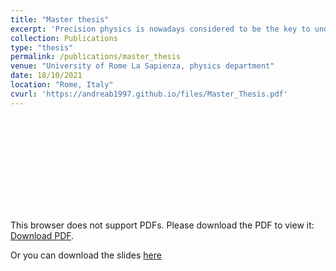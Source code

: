 ```yaml
---
title: "Master thesis"
excerpt: 'Precision physics is nowadays considered to be the key to understand many unknown aspects of the phenomenology beyond the Standard Model (SM) and, in the next future, with the coming, for instance, of the LHC (Large Hadron Collider) phase III, the experimental precision will considerably increase. This requires the theoretical precision to improve as well, at least at the same level, in order to make the distinction between Standard Model and new physic signals possible. This thesis arises in this framework and, in particular, in the context of precision predictions on hadron collider processes. The most relevant contribution to such processes is given by QCD but, in some kinematical regimes, it can not be treated in a standard perturbative way because of the appearance of non-perturbative mass logarithmic terms. In these cases, in order to obtain accurate phenomenological predictions, it is necessary to resum such terms to all orders. The main goal of this thesis is then the construction of a method to include mass-power corrections to the results obtained trough the resummation, in such a way to obtain a prediction that is reliable in a wide kinematic region. This method is completely general but, for clarity sake, it is applied to deep-inelastic scattering and, in particular, to the proton electromagnetic structure functions. The final predictions for such observables are obtained with different prescriptions, some of which constitute the original proposal of this thesis, and their consequences are analyzed in detail. Moreover, the proposal of this thesis will soon make possible to treat the N3LO deep-inelastic scattering and so it will give access to the next generation of the parton distribution functions (PDFs).' 
collection: Publications
type: "thesis"
permalink: /publications/master_thesis
venue: "University of Rome La Sapienza, physics department"
date: 18/10/2021
location: "Rome, Italy"
cvurl: 'https://andreab1997.github.io/files/Master_Thesis.pdf'
---
```

<object data="https://andreab1997.github.io/files/Master_Thesis.pdf" type="application/pdf" width="700px" height="700px">
    <embed src="https://andreab1997.github.io/files/Master_Thesis.pdf">
        <p>This browser does not support PDFs. Please download the PDF to view it: <a href="https://andreab1997.github.io/files/Master_Thesis.pdf">Download PDF</a>.</p>
    </embed>
</object>


Or you can download the slides [here](https://andreab1997.github.io/files/Master_Thesis.pdf)
